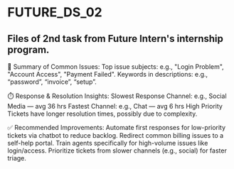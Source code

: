 # FUTURE_DS_02
Files of 2nd task from Future Intern's internship program.
---------------------------------------------------------------------------------
📌 Summary of Common Issues:
Top issue subjects: e.g., "Login Problem", "Account Access", "Payment Failed".
Keywords in descriptions: e.g., “password”, “invoice”, “setup”.

⏱️ Response & Resolution Insights:
Slowest Response Channel: e.g., Social Media — avg 36 hrs
Fastest Channel: e.g., Chat — avg 6 hrs
High Priority Tickets have longer resolution times, possibly due to complexity.

✅ Recommended Improvements:
Automate first responses for low-priority tickets via chatbot to reduce backlog.
Redirect common billing issues to a self-help portal.
Train agents specifically for high-volume issues like login/access.
Prioritize tickets from slower channels (e.g., social) for faster triage.
